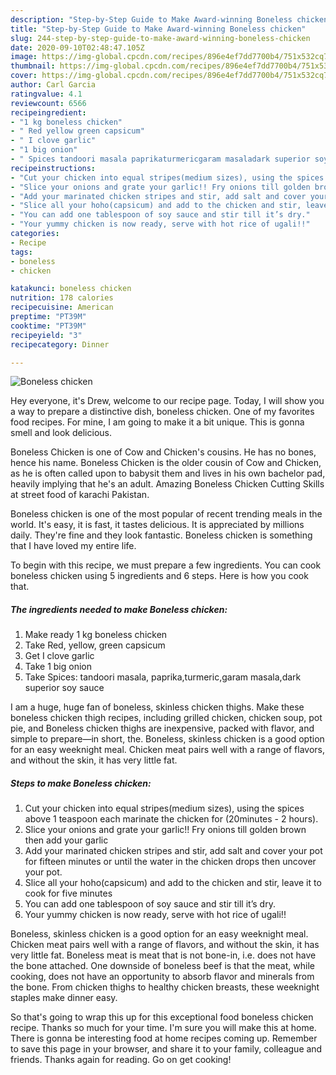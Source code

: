 ```yaml
---
description: "Step-by-Step Guide to Make Award-winning Boneless chicken"
title: "Step-by-Step Guide to Make Award-winning Boneless chicken"
slug: 244-step-by-step-guide-to-make-award-winning-boneless-chicken
date: 2020-09-10T02:48:47.105Z
image: https://img-global.cpcdn.com/recipes/896e4ef7dd7700b4/751x532cq70/boneless-chicken-recipe-main-photo.jpg
thumbnail: https://img-global.cpcdn.com/recipes/896e4ef7dd7700b4/751x532cq70/boneless-chicken-recipe-main-photo.jpg
cover: https://img-global.cpcdn.com/recipes/896e4ef7dd7700b4/751x532cq70/boneless-chicken-recipe-main-photo.jpg
author: Carl Garcia
ratingvalue: 4.1
reviewcount: 6566
recipeingredient:
- "1 kg boneless chicken"
- " Red yellow green capsicum"
- " I clove garlic"
- "1 big onion"
- " Spices tandoori masala paprikaturmericgaram masaladark superior soy sauce"
recipeinstructions:
- "Cut your chicken into equal stripes(medium sizes), using the spices above 1 teaspoon each marinate the chicken for (20minutes - 2 hours)."
- "Slice your onions and grate your garlic!! Fry onions till golden brown then add your garlic"
- "Add your marinated chicken stripes and stir, add salt and cover your pot for fifteen minutes or until the water in the chicken drops then uncover your pot."
- "Slice all your hoho(capsicum) and add to the chicken and stir, leave it to cook for five minutes"
- "You can add one tablespoon of soy sauce and stir till it’s dry."
- "Your yummy chicken is now ready, serve with hot rice of ugali!!"
categories:
- Recipe
tags:
- boneless
- chicken

katakunci: boneless chicken 
nutrition: 178 calories
recipecuisine: American
preptime: "PT39M"
cooktime: "PT39M"
recipeyield: "3"
recipecategory: Dinner

---
```



![Boneless chicken](https://img-global.cpcdn.com/recipes/896e4ef7dd7700b4/751x532cq70/boneless-chicken-recipe-main-photo.jpg)

Hey everyone, it's Drew, welcome to our recipe page. Today, I will show you a way to prepare a distinctive dish, boneless chicken. One of my favorites food recipes. For mine, I am going to make it a bit unique. This is gonna smell and look delicious.

Boneless Chicken is one of Cow and Chicken&#39;s cousins. He has no bones, hence his name. Boneless Chicken is the older cousin of Cow and Chicken, as he is often called upon to babysit them and lives in his own bachelor pad, heavily implying that he&#39;s an adult. Amazing Boneless Chicken Cutting Skills at street food of karachi Pakistan.

Boneless chicken is one of the most popular of recent trending meals in the world. It's easy, it is fast, it tastes delicious. It is appreciated by millions daily. They're fine and they look fantastic. Boneless chicken is something that I have loved my entire life.


To begin with this recipe, we must prepare a few ingredients. You can cook boneless chicken using 5 ingredients and 6 steps. Here is how you cook that.

<!--inarticleads1-->

##### The ingredients needed to make Boneless chicken:

1. Make ready 1 kg boneless chicken
1. Take  Red, yellow, green capsicum
1. Get  I clove garlic
1. Take 1 big onion
1. Take  Spices: tandoori masala, paprika,turmeric,garam masala,dark superior soy sauce


I am a huge, huge fan of boneless, skinless chicken thighs. Make these boneless chicken thigh recipes, including grilled chicken, chicken soup, pot pie, and Boneless chicken thighs are inexpensive, packed with flavor, and simple to prepare—in short, the. Boneless, skinless chicken is a good option for an easy weeknight meal. Chicken meat pairs well with a range of flavors, and without the skin, it has very little fat. 

<!--inarticleads2-->

##### Steps to make Boneless chicken:

1. Cut your chicken into equal stripes(medium sizes), using the spices above 1 teaspoon each marinate the chicken for (20minutes - 2 hours).
1. Slice your onions and grate your garlic!! Fry onions till golden brown then add your garlic
1. Add your marinated chicken stripes and stir, add salt and cover your pot for fifteen minutes or until the water in the chicken drops then uncover your pot.
1. Slice all your hoho(capsicum) and add to the chicken and stir, leave it to cook for five minutes
1. You can add one tablespoon of soy sauce and stir till it’s dry.
1. Your yummy chicken is now ready, serve with hot rice of ugali!!


Boneless, skinless chicken is a good option for an easy weeknight meal. Chicken meat pairs well with a range of flavors, and without the skin, it has very little fat. Boneless meat is meat that is not bone-in, i.e. does not have the bone attached. One downside of boneless beef is that the meat, while cooking, does not have an opportunity to absorb flavor and minerals from the bone. From chicken thighs to healthy chicken breasts, these weeknight staples make dinner easy. 

So that's going to wrap this up for this exceptional food boneless chicken recipe. Thanks so much for your time. I'm sure you will make this at home. There is gonna be interesting food at home recipes coming up. Remember to save this page in your browser, and share it to your family, colleague and friends. Thanks again for reading. Go on get cooking!
